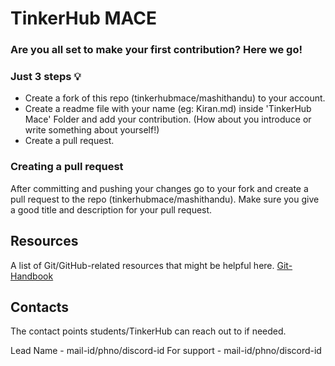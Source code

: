 # TinkerHub MACE
### Are you all set to make your first contribution? Here we go!

###  Just 3 steps 💡
- Create a fork of this repo (tinkerhubmace/mashithandu) to your account.
- Create a readme file with your name (eg: Kiran.md) inside 'TinkerHub Mace' Folder and add your contribution. (How about you introduce or write something about yourself!)
- Create a pull request.

### Creating a pull request

After committing and pushing your changes go to your fork and create a pull request to the repo (tinkerhubmace/mashithandu). Make sure you give a good title and description for your pull request.

## Resources

A list of Git/GitHub-related resources that might be helpful here.
<a href='https://guides.github.com/introduction/git-handbook/'> Git-Handbook </a>

## Contacts

The contact points students/TinkerHub can reach out to if needed.

Lead Name - mail-id/phno/discord-id
For support - mail-id/phno/discord-id 
